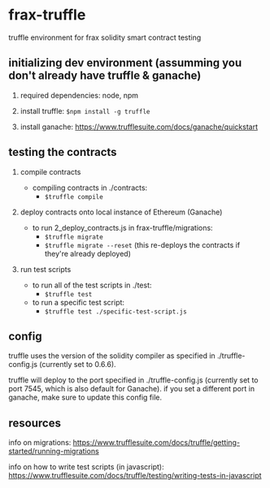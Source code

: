 # frax-truffle
truffle environment for frax solidity smart contract testing


## initializing dev environment (assumming you don't already have truffle & ganache)
1. required dependencies: node, npm

2. install truffle: `$npm install -g truffle`

3. install ganache: https://www.trufflesuite.com/docs/ganache/quickstart

## testing the contracts

1. compile contracts
   - compiling contracts in ./contracts: 
      - `$truffle compile`
    
2. deploy contracts onto local instance of Ethereum (Ganache)
   - to run 2_deploy_contracts.js in frax-truffle/migrations:
      - `$truffle migrate`
      - `$truffle migrate --reset` (this re-deploys the contracts if they're already deployed)

3. run test scripts
   - to run all of the test scripts in ./test:
      - `$truffle test`
   - to run a specific test script:
      - `$truffle test ./specific-test-script.js`
  
  
## config
truffle uses the version of the solidity compiler as specified in ./truffle-config.js (currently set to 0.6.6).

truffle will deploy to the port specified in ./truffle-config.js (currently set to port 7545, which is also default for Ganache). if you
set a different port in ganache, make sure to update this config file.
  
## resources
info on migrations: https://www.trufflesuite.com/docs/truffle/getting-started/running-migrations

info on how to write test scripts (in javascript): https://www.trufflesuite.com/docs/truffle/testing/writing-tests-in-javascript
